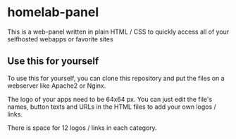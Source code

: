 # homelab-panel
This is a web-panel written in plain HTML / CSS to quickly access all 
of your selfhosted webapps or favorite sites

## Use this for yourself

To use this for yourself, you can clone this repository and put the files on 
a webserver like Apache2 or Nginx.

The logo of your apps need to be 64x64 px. You can just edit the file's names, button texts and URLs 
in the HTML files to add your own logos / links.

There is space for 12 logos / links in each category.
